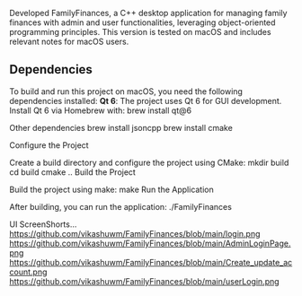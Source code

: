 Developed FamilyFinances, a C++ desktop application for managing family finances with admin and user functionalities, leveraging object-oriented programming principles.
This version is tested on macOS and includes relevant notes for macOS users.

## Dependencies
To build and run this project on macOS, you need the following dependencies installed:
**Qt 6**: The project uses Qt 6 for GUI development. 
Install Qt 6 via Homebrew with:
brew install qt@6


Other dependencies
brew install jsoncpp
brew install cmake


Configure the Project

Create a build directory and configure the project using CMake:
mkdir build
cd build
cmake .. 
Build the Project

Build the project using make:
make
Run the Application

After building, you can run the application:
./FamilyFinances

UI ScreenShorts...
https://github.com/vikashuwm/FamilyFinances/blob/main/login.png
https://github.com/vikashuwm/FamilyFinances/blob/main/AdminLoginPage.png
https://github.com/vikashuwm/FamilyFinances/blob/main/Create_update_account.png
https://github.com/vikashuwm/FamilyFinances/blob/main/userLogin.png
